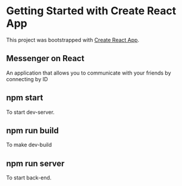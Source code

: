 # Getting Started with Create React App

This project was bootstrapped with [Create React App](https://github.com/facebook/create-react-app).

## Messenger on React

An application that allows you to communicate with your friends by connecting by ID

## npm start

To start dev-server.

## npm run build

To make dev-build

## npm run server

To start back-end.

